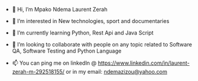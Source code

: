 - 👋 Hi, I’m Mpako Ndema Laurent Zerah


- 👀 I’m interested in New technologies, sport and documentaries
- 🌱 I’m currently learning Python, Rest Api and Java Script
- 💞️ I’m looking to collaborate with people on any topic related to Software QA, Software Testing and Python Language
- 📫 You can ping me on linkedln @ https://www.linkedin.com/in/laurent-zerah-m-292518155/ or in my email: ndemazizou@yahoo.com

<!---
Zerah1960/Zerah1960 is a ✨ special ✨ repository because its `README.md` (this file) appears on your GitHub profile.
You can click the Preview link to take a look at your changes.
--->
